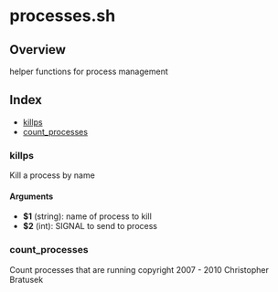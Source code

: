 # processes.sh

## Overview

helper functions for process management

## Index

* [killps](#killps)
* [count_processes](#count_processes)

### killps

Kill a process by name

#### Arguments

* **$1** (string): name of process to kill
* **$2** (int): SIGNAL to send to process

### count_processes

Count processes that are running
copyright 2007 - 2010 Christopher Bratusek

